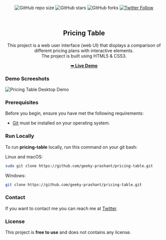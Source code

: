 <div align="center">
  
  ![GitHub repo size](https://img.shields.io/github/repo-size/geeky-prashant/pricing-table)
  ![GitHub stars](https://img.shields.io/github/stars/geeky-prashant/pricing-table?style=social)
  ![GitHub forks](https://img.shields.io/github/forks/geeky-prashant/pricing-table?style=social)
  [![Twitter Follow](https://img.shields.io/twitter/follow/geekyprashant?style=social)](https://twitter.com/intent/follow?screen_name=geekyprashant)
 
  <br />

  <h2 align="center">Pricing Table</h2>
This project is a web user interface (web UI) that displays a comparison of different pricing plans with interactive elements. 
  <br />The project is built using HTML5 & CSS3.

  <a href="https://geeky-prashant.github.io/pricing-table/"><strong>➥ Live Demo</strong></a>

</div>

### Demo Screeshots

![Pricing Table Desktop Demo](./readme-images/Pricing-Table.png "Desktop Demo")

### Prerequisites

Before you begin, ensure you have met the following requirements:

* [Git](https://git-scm.com/downloads "Download Git") must be installed on your operating system.

### Run Locally

To run **pricing-table** locally, run this command on your git bash:

Linux and macOS:

```bash
sudo git clone https://github.com/geeky-prashant/pricing-table.git
```

Windows:

```bash
git clone https://github.com/geeky-prashant/pricing-table.git
```

### Contact

If you want to contact me you can reach me at [Twitter](https://www.twitter.com/geekyprashant).

### License

This project is **free to use** and does not contains any license.
